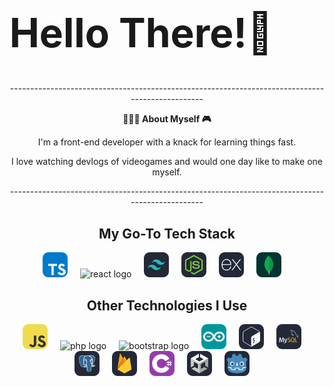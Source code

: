 <h1 style="font-size: 64px">Hello There!🦆</h1>

<div align="center">
  <p>------------------------------------------------------------------------------------------------</p>
  <strong> 👨🏻‍💻 About Myself 🎮 </strong>
  <p>I'm a front-end developer with a knack for learning things fast.</p>
  <p>I love watching devlogs of videogames and would one day like to make one myself.</p>
  <p>------------------------------------------------------------------------------------------------</p>
</div>

<div align="center">
  <h2>My Go-To Tech Stack</h2>
  <img src="https://github.com/tandpfun/skill-icons/blob/main/icons/TypeScript.svg" height="40" alt="ts logo"  />
  <img width="12" />
  <img src="https://skillicons.dev/icons?i=react" height="40" alt="react logo"  />
  <img width="12" />
  <img src="https://github.com/tandpfun/skill-icons/blob/main/icons/TailwindCSS-Dark.svg" height="40" alt="tailwind logo" />
  <img width="12" />
  <img src="https://github.com/tandpfun/skill-icons/raw/main/icons/NodeJS-Dark.svg" height="40" alt="node logo"/>
  <img width="12" />
  <img src="https://github.com/tandpfun/skill-icons/blob/main/icons/ExpressJS-Dark.svg" height="40" alt="express.js logo" />
  <img width="12" />
  <img src="https://github.com/tandpfun/skill-icons/blob/main/icons/MongoDB.svg" height="40" alt="mongodb logo" />
  <img width="12" />
  <h2>Other Technologies I Use</h2>
  <img src="https://github.com/tandpfun/skill-icons/raw/main/icons/JavaScript.svg" height="40" alt="js logo"  />
  <img width="12" />
  <img src="https://skillicons.dev/icons?i=php" height="40" alt="php logo"  />
  <img width="12" />
  <img src="https://skillicons.dev/icons?i=bootstrap" height="40" alt="bootstrap logo"  />
  <img width="12" />
  <img src="https://github.com/tandpfun/skill-icons/blob/main/icons/Arduino.svg" height="40" alt="arduino logo"/>
  <img width="12" />
  <img src="https://github.com/tandpfun/skill-icons/raw/main/icons/Bash-Dark.svg" height="40" alt="bash icon"/>
  <img width="12" />
  <img src="https://github.com/tandpfun/skill-icons/raw/main/icons/MySQL-Dark.svg" height="40" alt="MySQL logo"/>
  <img width="12" />
  <img src="https://github.com/tandpfun/skill-icons/blob/main/icons/PostgreSQL-Dark.svg" height="40" alt="postgresql logo" />
  <img width="12" />
  <img src="https://github.com/tandpfun/skill-icons/raw/main/icons/Firebase-Dark.svg" height="40" alt="firebase logo"/>
  <img width="12" />
  <img src="https://github.com/tandpfun/skill-icons/raw/main/icons/CS.svg" height="40" alt="C# logo"  />
  <img width="12" />
  <img src="https://github.com/tandpfun/skill-icons/blob/main/icons/Unity-Dark.svg" height="40" alt="Unity logo" />
  <img width="12" />
  <img src="https://github.com/tandpfun/skill-icons/blob/main/icons/Godot-Dark.svg" height="40" alt="Godot logo" />
  <img width="12" />
</div>
